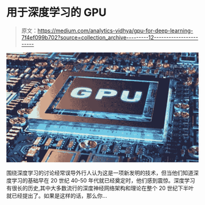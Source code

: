 # 用于深度学习的 GPU

> 原文：<https://medium.com/analytics-vidhya/gpu-for-deep-learning-7f4ef099b702?source=collection_archive---------12----------------------->

![](img/64765b8bf34de1fdd1e4da0543f20d9e.png)

围绕深度学习的讨论经常误导外行人认为这是一项新发明的技术，但当他们知道深度学习的基础早在 20 世纪 40-50 年代就已经奠定时，他们感到震惊。深度学习有很长的历史,其中大多数流行的深度神经网络架构和理论在整个 20 世纪下半叶就已经提出了。如果是这样的话，那么你…